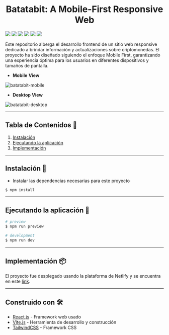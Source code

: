 <h1 align="center"><strong> Batatabit: A Mobile-First Responsive Web </strong></h1>

<img src = "https://img.shields.io/badge/React.js-1c2c4c?style=flat&logo=react&logoColor=%2361DAFB"> <img src = "https://img.shields.io/badge/Javascript-%23323330.svg?style=flat&logo=javascript&logoColor=%23F7DF1E"> <img src="https://img.shields.io/badge/TailwindCSS-%2338B2AC.svg?style=flat&logo=tailwind-css&logoColor=white"> <img src = "https://img.shields.io/badge/Vite.js-%23646CFF.svg?style=flat&logo=vite&logoColor=white"> <img src="https://img.shields.io/badge/CSS3-1572B6?style=flat&logo=css3&logoColor=white"> <img src="https://img.shields.io/badge/HTML5-E34F26?style=flat&logo=html5&logoColor=white">

Este repositorio alberga el desarrollo frontend de un sitio web responsive dedicado a brindar información y actualizaciones sobre criptomonedas. El proyecto ha sido diseñado siguiendo el enfoque Mobile First, garantizando una experiencia óptima para los usuarios en diferentes dispositivos y tamaños de pantalla.

- **Mobile** **View**

![batatabit-mobile](https://github.com/chriscodex/responsive-design-mobile-first-layout/assets/106860308/4415a00d-9ce0-4a8b-b098-88abd6bd3460)

- **Desktop** **View**

![batatabit-desktop](https://github.com/chriscodex/responsive-design-mobile-first-layout/assets/106860308/c6ba66ea-3d2f-40d2-a704-89964ef2036b)

---

## **Tabla de Contenidos** 📖  
1. [Instalación](#instalación-)
2. [Ejecutando la aplicación](#ejecutando-la-aplicación-)
3. [Implementación](#implementación-)

---

## **Instalación** 🔧

- Instalar las dependencias necesarias para este proyecto
```bash
$ npm install
```

---

## **Ejecutando la aplicación** 🚀

```bash
# preview
$ npm run preview

# development
$ npm run dev
```

---

## Implementación 📦
El proyecto fue desplegado usando la plataforma de Netlify y se encuentra en este [link](https://roaring-selkie-bf77c1.netlify.app/).

---

## Construido con 🛠️

* [React.js](https://react.dev/) - Framework web usado
* [Vite.js](https://vitejs.dev/) - Herramienta de desarrollo y construcción
* [TailwindCSS](https://tailwindcss.com/) - Framework CSS